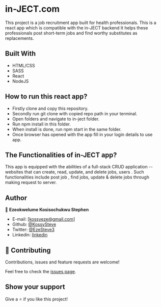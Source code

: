 
# in-JECT.com

This project is a job recruitment app built for health professionals. This is a react app which is compatible with the in-JECT backend It helps these professionals post short-term jobs and find worthy substitutes as replacements. 

## Built With

- HTML/CSS
- SASS
- React
- NodeJS

## How to run this react app?
- Firstly clone and copy this repository.
- Secondly run git clone with copied repo path  in your terminal. 
- Open folders and navigate to  in-ject folder.
- Run npm install in this folder.
- When install is done, run npm start in the same folder.
- Once browser has opened with the app fill in your login details to use app.


## The Functionalities of in-JECT app?
This app is equipped with the abilities of a full-stack CRUD application -- websites that can create, read, update, and delete jobs, users .
Such functionalities include post job , find jobs, update & delete jobs through making request to server.

## Author

👤 **Ezeokwelume Kosisochukwu Stephen**

- E-mail: [kossyeze@gmail.com]
- Github: [@KossySteve](https://github.com/KossySteve)
- Twitter: [@EzeSteve3](https://twitter.com/EzeSteve3/)
- Linkedin: [linkedin](https://www.linkedin.com/in/steve-ez-b090ba198/)


## 🤝 Contributing

Contributions, issues and feature requests are welcome!

Feel free to check the [issues page](issues/).

## Show your support

Give a ⭐️ if you like this project!

